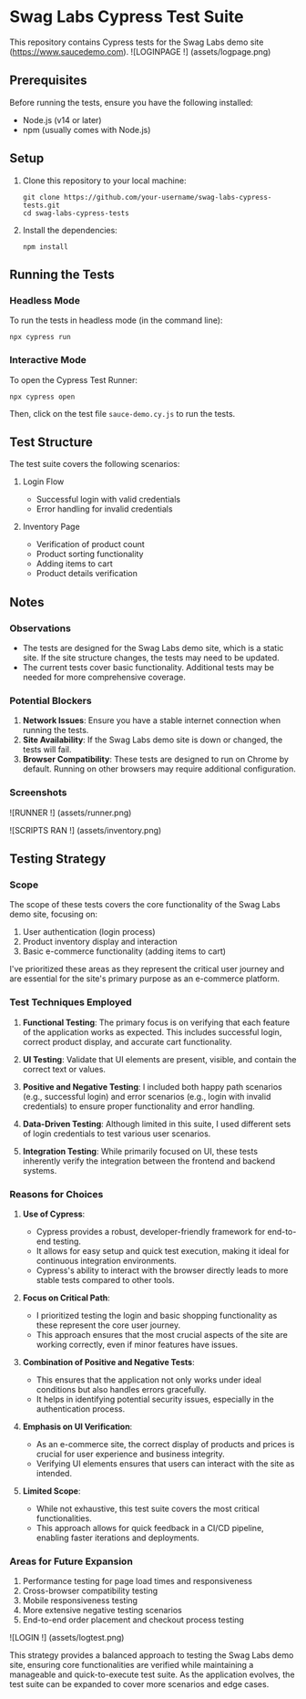 # Swag Labs Cypress Test Suite

This repository contains Cypress tests for the Swag Labs demo site (https://www.saucedemo.com).
![LOGINPAGE !] (assets/logpage.png)

## Prerequisites

Before running the tests, ensure you have the following installed:

- Node.js (v14 or later)
- npm (usually comes with Node.js)

## Setup

1. Clone this repository to your local machine:
   ```
   git clone https://github.com/your-username/swag-labs-cypress-tests.git
   cd swag-labs-cypress-tests
   ```

2. Install the dependencies:
   ```
   npm install
   ```

## Running the Tests

### Headless Mode

To run the tests in headless mode (in the command line):

```
npx cypress run
```

### Interactive Mode

To open the Cypress Test Runner:

```
npx cypress open
```

Then, click on the test file `sauce-demo.cy.js` to run the tests.

## Test Structure

The test suite covers the following scenarios:

1. Login Flow
   - Successful login with valid credentials
   - Error handling for invalid credentials

2. Inventory Page
   - Verification of product count
   - Product sorting functionality
   - Adding items to cart
   - Product details verification

## Notes

### Observations

- The tests are designed for the Swag Labs demo site, which is a static site. If the site structure changes, the tests may need to be updated.
- The current tests cover basic functionality. Additional tests may be needed for more comprehensive coverage.

### Potential Blockers

1. **Network Issues**: Ensure you have a stable internet connection when running the tests.
2. **Site Availability**: If the Swag Labs demo site is down or changed, the tests will fail.
3. **Browser Compatibility**: These tests are designed to run on Chrome by default. Running on other browsers may require additional configuration.

### Screenshots

![RUNNER !] (assets/runner.png)

![SCRIPTS RAN !] (assets/inventory.png)


## Testing Strategy

### Scope

The scope of these tests covers the core functionality of the Swag Labs demo site, focusing on:

1. User authentication (login process)
2. Product inventory display and interaction
3. Basic e-commerce functionality (adding items to cart)

I've prioritized these areas as they represent the critical user journey and are essential for the site's primary purpose as an e-commerce platform.

### Test Techniques Employed

1. **Functional Testing**: The primary focus is on verifying that each feature of the application works as expected. This includes successful login, correct product display, and accurate cart functionality.

2. **UI Testing**:  Validate that UI elements are present, visible, and contain the correct text or values.

3. **Positive and Negative Testing**: I included both happy path scenarios (e.g., successful login) and error scenarios (e.g., login with invalid credentials) to ensure proper functionality and error handling.

4. **Data-Driven Testing**: Although limited in this suite, I used different sets of login credentials to test various user scenarios.

5. **Integration Testing**: While primarily focused on UI, these tests inherently verify the integration between the frontend and backend systems.

### Reasons for Choices

1. **Use of Cypress**: 
   - Cypress provides a robust, developer-friendly framework for end-to-end testing.
   - It allows for easy setup and quick test execution, making it ideal for continuous integration environments.
   - Cypress's ability to interact with the browser directly leads to more stable tests compared to other tools.

2. **Focus on Critical Path**:
   - I prioritized testing the login and basic shopping functionality as these represent the core user journey.
   - This approach ensures that the most crucial aspects of the site are working correctly, even if minor features have issues.

3. **Combination of Positive and Negative Tests**:
   - This ensures that the application not only works under ideal conditions but also handles errors gracefully.
   - It helps in identifying potential security issues, especially in the authentication process.

4. **Emphasis on UI Verification**:
   - As an e-commerce site, the correct display of products and prices is crucial for user experience and business integrity.
   - Verifying UI elements ensures that users can interact with the site as intended.

5. **Limited Scope**:
   - While not exhaustive, this test suite covers the most critical functionalities.
   - This approach allows for quick feedback in a CI/CD pipeline, enabling faster iterations and deployments.

### Areas for Future Expansion

1. Performance testing for page load times and responsiveness
2. Cross-browser compatibility testing
3. Mobile responsiveness testing
4. More extensive negative testing scenarios
5. End-to-end order placement and checkout process testing

![LOGIN !] (assets/logtest.png)

This strategy provides a balanced approach to testing the Swag Labs demo site, ensuring core functionalities are verified while maintaining a manageable and quick-to-execute test suite. As the application evolves, the test suite can be expanded to cover more scenarios and edge cases.
